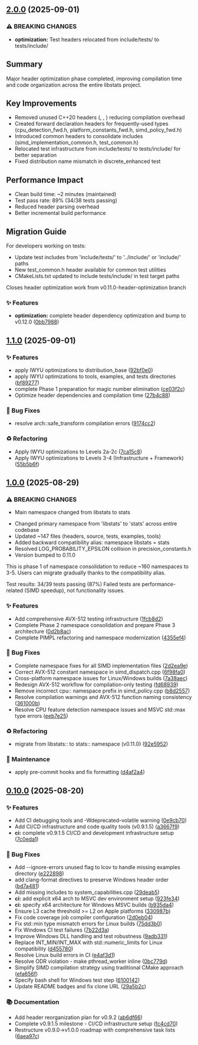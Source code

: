 ## [2.0.0](https://github.com/OldCrow/libstats/compare/v1.1.0...v2.0.0) (2025-09-01)

### ⚠ BREAKING CHANGES

* **optimization:** Test headers relocated from include/tests/ to tests/include/

## Summary
Major header optimization phase completed, improving compilation time and code organization
across the entire libstats project.

## Key Improvements
- Removed unused C++20 headers (<concepts>, <ranges>, <version>) reducing compilation overhead
- Created forward declaration headers for frequently-used types (cpu_detection_fwd.h, platform_constants_fwd.h, simd_policy_fwd.h)
- Introduced common headers to consolidate includes (simd_implementation_common.h, test_common.h)
- Relocated test infrastructure from include/tests/ to tests/include/ for better separation
- Fixed distribution name mismatch in discrete_enhanced test

## Performance Impact
- Clean build time: ~2 minutes (maintained)
- Test pass rate: 89% (34/38 tests passing)
- Reduced header parsing overhead
- Better incremental build performance

## Migration Guide
For developers working on tests:
- Update test includes from 'include/tests/' to '../include/' or 'include/' paths
- New test_common.h header available for common test utilities
- CMakeLists.txt updated to include tests/include/ in test target paths

Closes header optimization work from v0.11.0-header-optimization branch

### ✨ Features

* **optimization:** complete header dependency optimization and bump to v0.12.0 ([0bb7988](https://github.com/OldCrow/libstats/commit/0bb79881c25b8dfcf721d4221fd778f7a3e1c03b))

## [1.1.0](https://github.com/OldCrow/libstats/compare/v1.0.0...v1.1.0) (2025-09-01)

### ✨ Features

* apply IWYU optimizations to distribution_base ([92bf0e0](https://github.com/OldCrow/libstats/commit/92bf0e03500df06eab890266f55f843d56fc6d6a))
* apply IWYU optimizations to tools, examples, and tests directories ([bf89277](https://github.com/OldCrow/libstats/commit/bf89277292fccd8f9a227f75cb94a7de0db31e2f))
* complete Phase 1 preparation for magic number elimination ([ce03f2c](https://github.com/OldCrow/libstats/commit/ce03f2c5c3324811a3eae80844399f4c51325f2a))
* Optimize header dependencies and compilation time ([27b4c88](https://github.com/OldCrow/libstats/commit/27b4c88410226d3fdfc8a5d9840c9a0910a0f75a))

### 🐛 Bug Fixes

* resolve arch::safe_transform compilation errors ([9174cc2](https://github.com/OldCrow/libstats/commit/9174cc2867b15fe17bf88fdde38dbb093ac7b11c))

### ♻️ Refactoring

* Apply IWYU optimizations to Levels 2a-2c ([7ca15c8](https://github.com/OldCrow/libstats/commit/7ca15c8a146c1a921e00aaf5455d592bdd0659b0))
* Apply IWYU optimizations to Levels 3-4 (Infrastructure + Framework) ([55b5b6f](https://github.com/OldCrow/libstats/commit/55b5b6f57d7430692c4be6198f09e5f2761375af))

## [1.0.0](https://github.com/OldCrow/libstats/compare/v0.10.0...v1.0.0) (2025-08-29)

### ⚠ BREAKING CHANGES

* Main namespace changed from libstats to stats

- Changed primary namespace from 'libstats' to 'stats' across entire codebase
- Updated ~147 files (headers, source, tests, examples, tools)
- Added backward compatibility alias: namespace libstats = stats
- Resolved LOG_PROBABILITY_EPSILON collision in precision_constants.h
- Version bumped to 0.11.0

This is phase 1 of namespace consolidation to reduce ~160 namespaces to 3-5.
Users can migrate gradually thanks to the compatibility alias.

Test results: 34/39 tests passing (87%)
Failed tests are performance-related (SIMD speedup), not functionality issues.

### ✨ Features

* Add comprehensive AVX-512 testing infrastructure ([1fcb8d2](https://github.com/OldCrow/libstats/commit/1fcb8d28bae3df2f92941c3bd76ba126d317f98d))
* Complete Phase 2 namespace consolidation and prepare Phase 3 architecture ([0d2b8ac](https://github.com/OldCrow/libstats/commit/0d2b8ac019153b578e2e4d4173d33a29e5b4032c))
* Complete PIMPL refactoring and namespace modernization ([4355ef4](https://github.com/OldCrow/libstats/commit/4355ef42e86b9d4571e143112ba4853eae56fdf7))

### 🐛 Bug Fixes

* Complete namespace fixes for all SIMD implementation files ([2d2ea9e](https://github.com/OldCrow/libstats/commit/2d2ea9e716e3b50e0586798af825d8848a061450))
* Correct AVX-512 constant namespace in simd_dispatch.cpp ([6f98fa0](https://github.com/OldCrow/libstats/commit/6f98fa036cbe375a238dab5457fd65372318dfb6))
* Cross-platform namespace issues for Linux/Windows builds ([7a38aec](https://github.com/OldCrow/libstats/commit/7a38aec2b19a273aca6db8e9e56adf621aa3107c))
* Redesign AVX-512 workflow for compilation-only testing ([fd68939](https://github.com/OldCrow/libstats/commit/fd68939953cfe0e240db91de23e273e01f0dfb44))
* Remove incorrect cpu:: namespace prefix in simd_policy.cpp ([b8d2557](https://github.com/OldCrow/libstats/commit/b8d2557e9a29047d87db191e7f42af28776a5e33))
* Resolve compilation warnings and AVX-512 function naming consistency ([361000b](https://github.com/OldCrow/libstats/commit/361000b6b8c9bf35f23dc6902087c107914e0e5e))
* Resolve CPU feature detection namespace issues and MSVC std::max type errors ([eeb7e25](https://github.com/OldCrow/libstats/commit/eeb7e25c8dfcddd537ba9c29cc579817bcfff477))

### ♻️ Refactoring

* migrate from libstats:: to stats:: namespace (v0.11.0) ([92e5952](https://github.com/OldCrow/libstats/commit/92e595279bfd64248475964c64081f3aca2b70e6))

### 🔧 Maintenance

* apply pre-commit hooks and fix formatting ([d4af2a4](https://github.com/OldCrow/libstats/commit/d4af2a4d1166dc7c622e1655fa5d571985f653d8))

## [0.10.0](https://github.com/OldCrow/libstats/compare/v0.9.1...v0.10.0) (2025-08-20)

### ✨ Features

* Add CI debugging tools and -Wdeprecated-volatile warning ([0e9cb70](https://github.com/OldCrow/libstats/commit/0e9cb70beec18dd6a1056785d9b369c1b0df9cb9))
* Add CI/CD infrastructure and code quality tools (v0.9.1.5) ([a3667f9](https://github.com/OldCrow/libstats/commit/a3667f9dc7cd20ac8dae4b1cbffd3fda7a25865b))
* **ci:** complete v0.9.1.5 CI/CD and development infrastructure setup ([7c0eda1](https://github.com/OldCrow/libstats/commit/7c0eda1406950ec7db9c212eef87859cc80bf065))

### 🐛 Bug Fixes

* Add --ignore-errors unused flag to lcov to handle missing examples directory ([e222898](https://github.com/OldCrow/libstats/commit/e222898f04bf3d2f17da0e7850d1acebbde42649))
* add clang-format directives to preserve Windows header order ([bd7a481](https://github.com/OldCrow/libstats/commit/bd7a4810d39f4bfd09c5d4e3f4edffb6cbda4f3d))
* Add missing includes to system_capabilities.cpp ([29deab5](https://github.com/OldCrow/libstats/commit/29deab517a1964e14848f12a6a2b728f6c883f21))
* **ci:** add explicit x64 arch to MSVC dev environment setup ([923fe34](https://github.com/OldCrow/libstats/commit/923fe3462b2a99f88340329c0444dd650e7196e8))
* **ci:** specify x64 architecture for Windows MSVC builds ([b935da4](https://github.com/OldCrow/libstats/commit/b935da463f6b1fdcca84c8124bca55f9787b55ca))
* Ensure L3 cache threshold >= L2 on Apple platforms ([330987b](https://github.com/OldCrow/libstats/commit/330987b57f9279f75b61c759bcdea114be9a06d6))
* Fix code coverage job compiler configuration ([2d0eb04](https://github.com/OldCrow/libstats/commit/2d0eb04bf569a3d94b66cdf45c7a8bd9ca94e203))
* Fix std::min type mismatch errors for Linux builds ([75dd3b0](https://github.com/OldCrow/libstats/commit/75dd3b0db81379c0b735677cb097c26e33b32c09))
* Fix Windows CI test failures ([7b22d3a](https://github.com/OldCrow/libstats/commit/7b22d3acf19d577c0969d56c8e7fd734692253d5))
* Improve Windows DLL handling and test robustness ([9adb331](https://github.com/OldCrow/libstats/commit/9adb33137b14d8af0d965f662df54a2d3cd65ecf))
* Replace INT_MIN/INT_MAX with std::numeric_limits for Linux compatibility ([d455780](https://github.com/OldCrow/libstats/commit/d455780142c9429b7f2a1b73e395dffbfcf7fe7c))
* Resolve Linux build errors in CI ([e4af3d1](https://github.com/OldCrow/libstats/commit/e4af3d12caab7a836e61a55c4ac2844702d22299))
* Resolve ODR violation - make pthread_worker inline ([0bc779d](https://github.com/OldCrow/libstats/commit/0bc779d3fceac86552497eab16624ce406522d62))
* Simplify SIMD compilation strategy using traditional CMake approach ([efa656f](https://github.com/OldCrow/libstats/commit/efa656f2e4f5865e6805438abdfe587ad02ebec8))
* Specify bash shell for Windows test step ([6100142](https://github.com/OldCrow/libstats/commit/610014295c3e8b92f8566acc67c24c5d0f152b1b))
* Update README badges and fix clone URL ([29a5b2c](https://github.com/OldCrow/libstats/commit/29a5b2c232b49a206157e087c29ca94ea57ba978))

### 📚 Documentation

* Add header reorganization plan for v0.9.2 ([ab6df66](https://github.com/OldCrow/libstats/commit/ab6df66b88863e3cc438d07b89579a5b6ac37e59))
* Complete v0.9.1.5 milestone - CI/CD infrastructure setup ([fc4cd70](https://github.com/OldCrow/libstats/commit/fc4cd704fd03ddfe59bfaa56741e111a8fac94ff))
* Restructure v0.9.0→v1.0.0 roadmap with comprehensive task lists ([6aea97c](https://github.com/OldCrow/libstats/commit/6aea97c24fb991445edd430c7d2d1d6023ff5a69))
